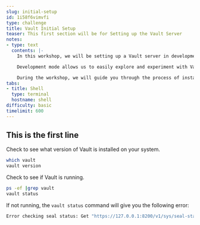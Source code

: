 ```yaml
---
slug: initial-setup
id: 1i58f6vimvfi
type: challenge
title: Vault Initial Setup
teaser: This first section will be for Setting up the Vault Server
notes:
- type: text
  contents: |-
    In this workshop, we will be setting up a Vault server in development mode to securely manage our sensitive information, such as passwords. The Vault server is a powerful tool designed to provide a centralized location for storing and accessing secrets while maintaining high levels of security and encryption.

    Development mode allows us to easily explore and experiment with Vault's features without the need for a full production setup. Please note that this mode is not recommended for production environments, as it uses a simplified, in-memory storage system and automatically unseals the Vault.

    During the workshop, we will guide you through the process of installing, configuring, and interacting with the Vault server in development mode. You will learn how to store and retrieve passwords securely, manage access control, and understand the core principles behind Vault's security model. By the end of this workshop, you will have a solid foundation for using Vault to manage your sensitive data in a more secure and efficient manner.
tabs:
- title: Shell
  type: terminal
  hostname: shell
difficulty: basic
timelimit: 600
---
```


## This is the first line

Check to see what version of Vault is installed on your system.

```bash
which vault
vault version
```

Check to see if Vault is running. 

```bash
ps -ef |grep vault
vault status
```

If not running, the `vault status` command will give you the following error:

```bash
Error checking seal status: Get "https://127.0.0.1:8200/v1/sys/seal-status": dial tcp 127.0.0.1:8200: connect: connection refused
```

